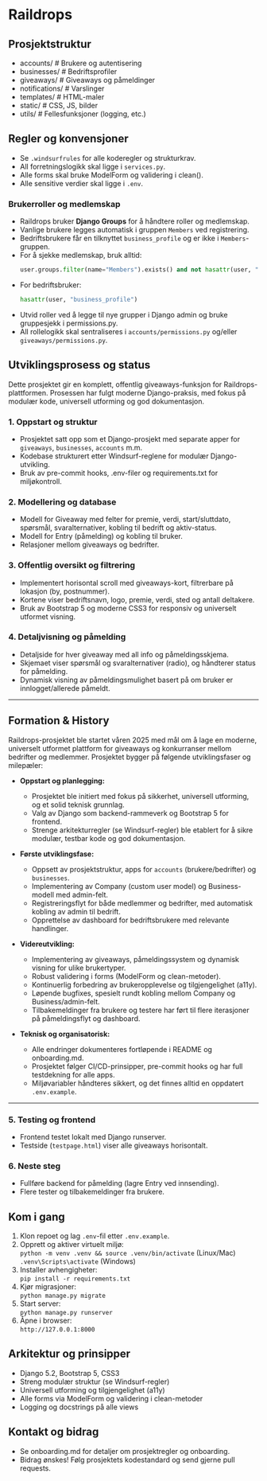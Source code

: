 # Raildrops

## Prosjektstruktur
- accounts/         # Brukere og autentisering
- businesses/       # Bedriftsprofiler
- giveaways/        # Giveaways og påmeldinger
- notifications/    # Varslinger
- templates/        # HTML-maler
- static/           # CSS, JS, bilder
- utils/            # Fellesfunksjoner (logging, etc.)

## Regler og konvensjoner
- Se `.windsurfrules` for alle koderegler og strukturkrav.
- All forretningslogikk skal ligge i `services.py`.
- Alle forms skal bruke ModelForm og validering i clean().
- Alle sensitive verdier skal ligge i `.env`.

### Brukerroller og medlemskap
- Raildrops bruker **Django Groups** for å håndtere roller og medlemskap.
- Vanlige brukere legges automatisk i gruppen `Members` ved registrering.
- Bedriftsbrukere får en tilknyttet `business_profile` og er ikke i `Members`-gruppen.
- For å sjekke medlemskap, bruk alltid:
  ```python
  user.groups.filter(name="Members").exists() and not hasattr(user, "business_profile")
  ```
- For bedriftsbruker:
  ```python
  hasattr(user, "business_profile")
  ```
- Utvid roller ved å legge til nye grupper i Django admin og bruke gruppesjekk i permissions.py.
- All rollelogikk skal sentraliseres i `accounts/permissions.py` og/eller `giveaways/permissions.py`.

## Utviklingsprosess og status

Dette prosjektet gir en komplett, offentlig giveaways-funksjon for Raildrops-plattformen. Prosessen har fulgt moderne Django-praksis, med fokus på modulær kode, universell utforming og god dokumentasjon.

### 1. Oppstart og struktur
- Prosjektet satt opp som et Django-prosjekt med separate apper for `giveaways`, `businesses`, `accounts` m.m.
- Kodebase strukturert etter Windsurf-reglene for modulær Django-utvikling.
- Bruk av pre-commit hooks, .env-filer og requirements.txt for miljøkontroll.

### 2. Modellering og database
- Modell for Giveaway med felter for premie, verdi, start/sluttdato, spørsmål, svaralternativer, kobling til bedrift og aktiv-status.
- Modell for Entry (påmelding) og kobling til bruker.
- Relasjoner mellom giveaways og bedrifter.

### 3. Offentlig oversikt og filtrering
- Implementert horisontal scroll med giveaways-kort, filtrerbare på lokasjon (by, postnummer).
- Kortene viser bedriftsnavn, logo, premie, verdi, sted og antall deltakere.
- Bruk av Bootstrap 5 og moderne CSS3 for responsiv og universelt utformet visning.

### 4. Detaljvisning og påmelding
- Detaljside for hver giveaway med all info og påmeldingsskjema.
- Skjemaet viser spørsmål og svaralternativer (radio), og håndterer status for påmelding.
- Dynamisk visning av påmeldingsmulighet basert på om bruker er innlogget/allerede påmeldt.

---

## Formation & History

Raildrops-prosjektet ble startet våren 2025 med mål om å lage en moderne, universelt utformet plattform for giveaways og konkurranser mellom bedrifter og medlemmer. Prosjektet bygger på følgende utviklingsfaser og milepæler:

- **Oppstart og planlegging:**
  - Prosjektet ble initiert med fokus på sikkerhet, universell utforming, og et solid teknisk grunnlag.
  - Valg av Django som backend-rammeverk og Bootstrap 5 for frontend.
  - Strenge arkitekturregler (se Windsurf-regler) ble etablert for å sikre modulær, testbar kode og god dokumentasjon.

- **Første utviklingsfase:**
  - Oppsett av prosjektstruktur, apps for `accounts` (brukere/bedrifter) og `businesses`.
  - Implementering av Company (custom user model) og Business-modell med admin-felt.
  - Registreringsflyt for både medlemmer og bedrifter, med automatisk kobling av admin til bedrift.
  - Opprettelse av dashboard for bedriftsbrukere med relevante handlinger.

- **Videreutvikling:**
  - Implementering av giveaways, påmeldingssystem og dynamisk visning for ulike brukertyper.
  - Robust validering i forms (ModelForm og clean-metoder).
  - Kontinuerlig forbedring av brukeropplevelse og tilgjengelighet (a11y).
  - Løpende bugfixes, spesielt rundt kobling mellom Company og Business/admin-felt.
  - Tilbakemeldinger fra brukere og testere har ført til flere iterasjoner på påmeldingsflyt og dashboard.

- **Teknisk og organisatorisk:**
  - Alle endringer dokumenteres fortløpende i README og onboarding.md.
  - Prosjektet følger CI/CD-prinsipper, pre-commit hooks og har full testdekning for alle apps.
  - Miljøvariabler håndteres sikkert, og det finnes alltid en oppdatert `.env.example`.

---

### 5. Testing og frontend
- Frontend testet lokalt med Django runserver.
- Testside (`testpage.html`) viser alle giveaways horisontalt.

### 6. Neste steg
- Fullføre backend for påmelding (lagre Entry ved innsending).
- Flere tester og tilbakemeldinger fra brukere.

## Kom i gang
1. Klon repoet og lag `.env`-fil etter `.env.example`.
2. Opprett og aktiver virtuelt miljø:  
   `python -m venv .venv && source .venv/bin/activate` (Linux/Mac)  
   `.venv\Scripts\activate` (Windows)
3. Installer avhengigheter:  
   `pip install -r requirements.txt`
4. Kjør migrasjoner:  
   `python manage.py migrate`
5. Start server:  
   `python manage.py runserver`
6. Åpne i browser:  
   `http://127.0.0.1:8000`

## Arkitektur og prinsipper
- Django 5.2, Bootstrap 5, CSS3
- Streng modulær struktur (se Windsurf-regler)
- Universell utforming og tilgjengelighet (a11y)
- Alle forms via ModelForm og validering i clean-metoder
- Logging og docstrings på alle views

## Kontakt og bidrag
- Se onboarding.md for detaljer om prosjektregler og onboarding.
- Bidrag ønskes! Følg prosjektets kodestandard og send gjerne pull requests.
